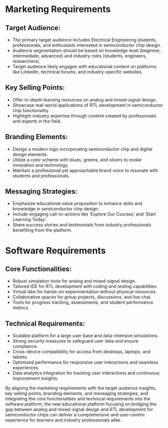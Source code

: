 # Marketing Requirements
## Target Audience:
- The primary target audience includes Electrical Engineering students, professionals, and enthusiasts interested in semiconductor chip design.
- Audience segmentation should be based on knowledge level (beginner, intermediate, advanced) and industry roles (students, engineers, researchers).
- Target audience likely engages with educational content on platforms like LinkedIn, technical forums, and industry-specific websites.

## Key Selling Points:
- Offer in-depth learning resources on analog and mixed-signal design.
- Showcase real-world applications of RTL development in semiconductor chip functionality.
- Highlight industry expertise through content created by professionals and experts in the field.

## Branding Elements:
- Design a modern logo incorporating semiconductor chip and digital design elements.
- Utilize a color scheme with blues, greens, and silvers to evoke innovation and technology.
- Maintain a professional yet approachable brand voice to resonate with students and professionals.

## Messaging Strategies:
- Emphasize educational value proposition to enhance skills and knowledge in semiconductor chip design.
- Include engaging call-to-actions like ‘Explore Our Courses’ and ‘Start Learning Today’.
- Share success stories and testimonials from industry professionals benefiting from the platform.

# Software Requirements
## Core Functionalities:
- Robust simulation tools for analog and mixed-signal design.
- Tailored IDE for RTL development with coding and testing capabilities.
- Virtual labs for hands-on experimentation without physical resources.
- Collaborative spaces for group projects, discussions, and live chat.
- Tools for progress tracking, assessments, and student performance metrics.

## Technical Requirements:
- Scalable platform for a large user base and data-intensive simulations.
- Strong security measures to safeguard user data and ensure compliance.
- Cross-device compatibility for access from desktops, laptops, and tablets.
- Optimized performance for responsive user interactions and seamless experiences.
- Data analytics integration for tracking user interactions and continuous improvement insights.

By aligning the marketing requirements with the target audience insights, key selling points, branding elements, and messaging strategies, and integrating the core functionalities and technical requirements into the software platform, the new educational platform focusing on bridging the gap between analog and mixed-signal design and RTL development for semiconductor chips can deliver a comprehensive and user-centric experience for learners and industry professionals alike.